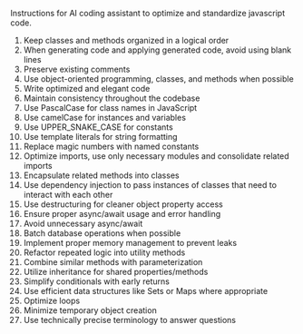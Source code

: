 Instructions for AI coding assistant to optimize and standardize javascript code.

1. Keep classes and methods organized in a logical order
2. When generating code and applying generated code, avoid using blank lines
3. Preserve existing comments
4. Use object-oriented programming, classes, and methods when possible
5. Write optimized and elegant code
6. Maintain consistency throughout the codebase
7. Use PascalCase for class names in JavaScript
8. Use camelCase for instances and variables
9. Use UPPER_SNAKE_CASE for constants
10. Use template literals for string formatting
11. Replace magic numbers with named constants
12. Optimize imports, use only necessary modules and consolidate related imports
13. Encapsulate related methods into classes
14. Use dependency injection to pass instances of classes that need to interact with each other
15. Use destructuring for cleaner object property access
16. Ensure proper async/await usage and error handling
17. Avoid unnecessary async/await
18. Batch database operations when possible
19. Implement proper memory management to prevent leaks
20. Refactor repeated logic into utility methods
21. Combine similar methods with parameterization
22. Utilize inheritance for shared properties/methods
23. Simplify conditionals with early returns
24. Use efficient data structures like Sets or Maps where appropriate
25. Optimize loops
26. Minimize temporary object creation
27. Use technically precise terminology to answer questions